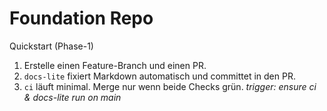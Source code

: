 # Foundation Repo

Quickstart (Phase-1)

1. Erstelle einen Feature-Branch und einen PR.
2. `docs-lite` fixiert Markdown automatisch und committet in den PR.
3. `ci` läuft minimal. Merge nur wenn beide Checks grün.
_trigger: ensure ci & docs-lite run on main_

